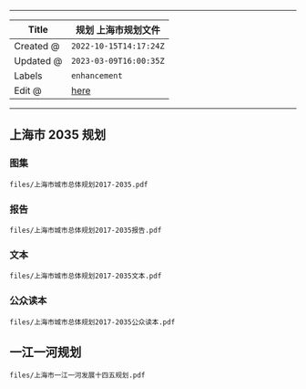 -----

| Title     | 规划 上海市规划文件                                      |
| --------- | ----------------------------------------------- |
| Created @ | `2022-10-15T14:17:24Z`                          |
| Updated @ | `2023-03-09T16:00:35Z`                          |
| Labels    | `enhancement`                                   |
| Edit @    | [here](https://github.com/junxnone/F/issues/10) |

-----

## 上海市 2035 规划

### 图集

``` pdf
files/上海市城市总体规划2017-2035.pdf
```

### 报告

``` pdf
files/上海市城市总体规划2017-2035报告.pdf
```

### 文本

``` pdf
files/上海市城市总体规划2017-2035文本.pdf
```

### 公众读本

``` pdf
files/上海市城市总体规划2017-2035公众读本.pdf
```

## 一江一河规划

``` pdf
files/上海市一江一河发展十四五规划.pdf
```
